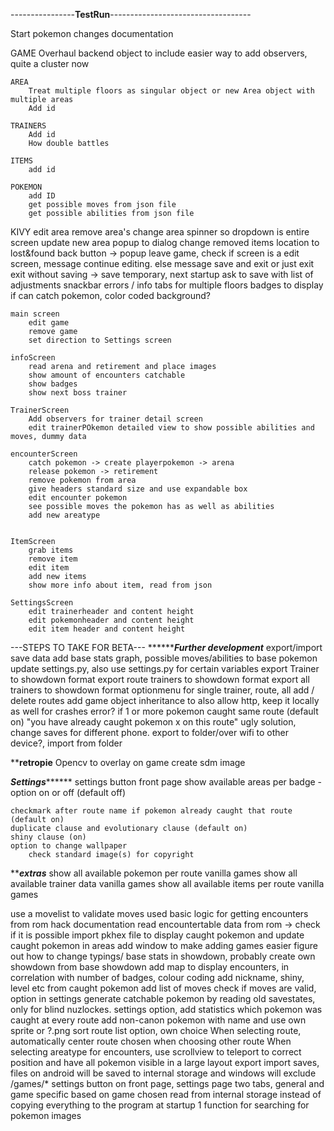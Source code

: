 ----------------**TestRun**-----------------------------------

Start pokemon changes documentation

GAME
    Overhaul backend object to include easier way to add observers, quite a cluster now

    AREA
        Treat multiple floors as singular object or new Area object with multiple areas
        Add id

    TRAINERS
        Add id
        How double battles

    ITEMS
        add id

    POKEMON
        add ID
        get possible moves from json file
        get possible abilities from json file

KIVY
    edit area
    remove area's
    change area spinner so dropdown is entire screen
    update new area popup to dialog
    change removed items location to lost&found
    back button -> popup leave game, check if screen is a edit screen, message continue editing. else message save and exit or just exit
    exit without saving -> save temporary, next startup ask to save with list of adjustments
    snackbar errors / info
    tabs for multiple floors
    badges to display if can catch pokemon, color coded background?

    main screen
        edit game
        remove game
        set direction to Settings screen

    infoScreen
        read arena and retirement and place images
        show amount of encounters catchable
        show badges
        show next boss trainer
    
    TrainerScreen
        Add observers for trainer detail screen
        edit trainerPOkemon detailed view to show possible abilities and moves, dummy data
    
    encounterScreen
        catch pokemon -> create playerpokemon -> arena
        release pokemon -> retirement
        remove pokemon from area
        give headers standard size and use expandable box
        edit encounter pokemon
        see possible moves the pokemon has as well as abilities
        add new areatype
        
    
    ItemScreen
        grab items
        remove item
        edit item
        add new items
        show more info about item, read from json
    
    SettingsScreen
        edit trainerheader and content height
        edit pokemonheader and content height
        edit item header and content height


---STEPS TO TAKE FOR BETA---
*******************************Further development*************************
export/import save data
add base stats graph, possible moves/abilities to base pokemon
update settings.py, also use settings.py for certain variables
export Trainer to showdown format
export route trainers to showdown format
export all trainers to showdown format
    optionmenu for single trainer, route, all
add / delete routes
add game object inheritance to also allow http, keep it locally as well for crashes
error? if 1 or more pokemon caught same route (default on) "you have already caught pokemon x on this route"
ugly solution, change saves for different phone. export to folder/over wifi to other device?, import from folder


****************************retropie**************************
Opencv to overlay on game
create sdm image


*************************Settings*******************************
settings button front page
    show available areas per badge - option on or off (default off)
    
    checkmark after route name if pokemon already caught that route (default on)
    duplicate clause and evolutionary clause (default on)
    shiny clause (on)
    option to change wallpaper
        check standard image(s) for copyright

*****************************extras***************************
show all available pokemon per route vanilla games
show all available trainer data vanilla games
show all available items per route vanilla games

use a movelist to validate moves used
basic logic for getting encounters from rom hack documentation
read encountertable data from rom -> check if it is possible
    import pkhex file to display caught pokemon and update caught pokemon in areas
add window to make adding games easier
figure out how to change typings/ base stats in showdown, probably create own showdown from base showdown
add map to display encounters, in correlation with number of badges, colour coding
add nickname, shiny, level etc from caught pokemon
add list of moves
check if moves are valid, option in settings
generate catchable pokemon by reading old savestates, only for blind nuzlockes. settings option, add statistics which pokemon was caught at every route
add non-canon pokemon with name and use own sprite or ?.png
sort route list option, own choice
When selecting route, automatically center route chosen when choosing other route
When selecting areatype for encounters, use scrollview to teleport to correct position and have all pokemon visible in a large layout
export import saves, files on android will be saved to internal storage and windows will exclude /games/*
settings button on front page, settings page two tabs, general and game specific based on game chosen
read from internal storage instead of copying everything to the program at startup
1 function for searching for pokemon images
